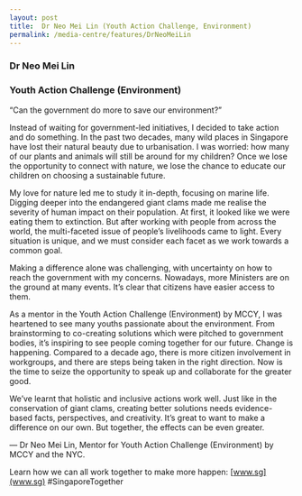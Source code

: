 ```yaml
---
layout: post
title:  Dr Neo Mei Lin (Youth Action Challenge, Environment)
permalink: /media-centre/features/DrNeoMeiLin
---
```

### Dr Neo Mei Lin 
### Youth Action Challenge (Environment) 
 
“Can the government do more to save our environment?” 
 
Instead of waiting for government-led initiatives, I decided to take action and do something. In the past two decades, many wild places in Singapore have lost their natural beauty due to urbanisation. I was worried: how many of our plants and animals will still be around for my children? Once we lose the opportunity to connect with nature, we lose the chance to educate our children on choosing a sustainable future. 
 
My love for nature led me to study it in-depth, focusing on marine life. Digging deeper into the endangered giant clams made me realise the severity of human impact on their population. At first, it looked like we were eating them to extinction. But after working with people from across the world, the multi-faceted issue of people’s livelihoods came to light. Every situation is unique, and we must consider each facet as we work towards a common goal. 
 
Making a difference alone was challenging, with uncertainty on how to reach the government with my concerns. Nowadays, more Ministers are on the ground at many events. It’s clear that citizens have easier access to them. 
 
As a mentor in the Youth Action Challenge (Environment) by MCCY, I was heartened to see many youths passionate about the environment. From brainstorming to co-creating solutions which were pitched to government bodies, it’s inspiring to see people coming together for our future. Change is happening. Compared to a decade ago, there is more citizen involvement in workgroups, and there are steps being taken in the right direction. Now is the time to seize the opportunity to speak up and collaborate for the greater good. 
 
We’ve learnt that holistic and inclusive actions work well. Just like in the conservation of giant clams, creating better solutions needs evidence-based facts, perspectives, and creativity. It’s great to want to make a difference on our own. But together, the effects can be even greater. 
 
–– Dr Neo Mei Lin, Mentor for Youth Action Challenge (Environment) by MCCY and the NYC. 
 
 Learn how we can all work together to make more happen: [www.sg](www.sg) #SingaporeTogether

